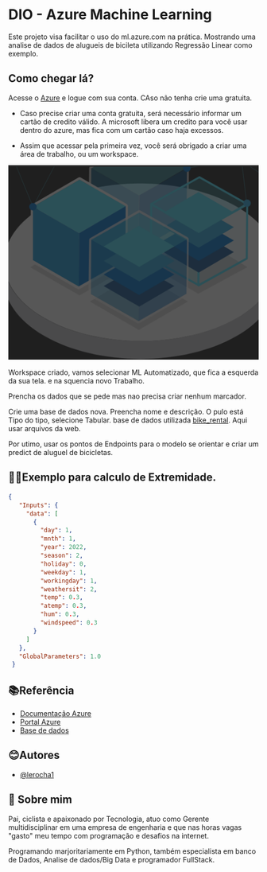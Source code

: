 
# DIO - Azure Machine Learning

Este projeto visa facilitar o uso do ml.azure.com na prática. Mostrando uma analise de dados de alugueis de bicileta utilizando Regressão Linear como exemplo.




## Como chegar lá?

Acesse o [Azure](https://azure.com) e logue com sua conta. CAso não tenha crie uma gratuita.

* Caso precise criar uma conta gratuita, será necessário informar um cartão de credito válido. A microsoft libera um credito para você usar dentro do azure, mas fica com um cartão caso haja excessos.

* Assim que acessar pela primeira vez, você será obrigado a criar uma área de trabalho, ou um workspace.

![](/imagens/logo_mlazure.png)


Workspace criado, vamos selecionar ML Automatizado, que fica a esquerda da sua tela. e na squencia novo Trabalho.

Prencha os dados que se pede mas nao precisa criar nenhum marcador.

Crie uma base de dados nova. Preencha nome e descrição. O pulo está Tipo do tipo, selecione Tabular.
base de dados utilizada [bike_rental](https://aka.ms/bike-rentals). Aqui usar arquivos da web.


Por utimo, usar os pontos de Endpoints para o modelo se orientar e criar um predict de aluguel de bicicletas.


## 👨‍💻Exemplo para calculo de Extremidade.
```JSON
{
   "Inputs": { 
     "data": [
       {
         "day": 1,
         "mnth": 1,   
         "year": 2022,
         "season": 2,
         "holiday": 0,
         "weekday": 1,
         "workingday": 1,
         "weathersit": 2, 
         "temp": 0.3, 
         "atemp": 0.3,
         "hum": 0.3,
         "windspeed": 0.3 
       }
     ]    
   },   
   "GlobalParameters": 1.0
 }
```

## 📚Referência

 - [Documentação Azure](https://microsoftlearning.github.io/mslearn-ai-fundamentals/Instructions/Labs/01-machine-learning.html)
 - [Portal Azure](https://portal.azure.com)
 - [Base de dados](https://aka.ms/bike-rentals)


## 😊Autores

- [@lerocha1](https://www.github.com/lerocha1)


## 🚀 Sobre mim
Pai, ciclista e apaixonado por Tecnologia, atuo como Gerente multidisciplinar em uma empresa de engenharia e que nas horas vagas "gasto" meu tempo com programação e desafios na internet.

Programando marjoritariamente em Python, também especialista em banco de Dados, Analise de dados/Big Data e programador FullStack.